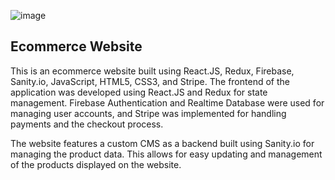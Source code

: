 
![image](https://user-images.githubusercontent.com/106824866/235484945-054606e8-7652-48bf-a9c3-97bbfe84efa8.png)


## Ecommerce Website

This is an ecommerce website built using React.JS, Redux, Firebase, Sanity.io, JavaScript, HTML5, CSS3, and Stripe. The frontend of the application was developed using React.JS and Redux for state management. Firebase Authentication and Realtime Database were used for managing user accounts, and Stripe was implemented for handling payments and the checkout process.

The website features a custom CMS as a backend built using Sanity.io for managing the product data. This allows for easy updating and management of the products displayed on the website.

